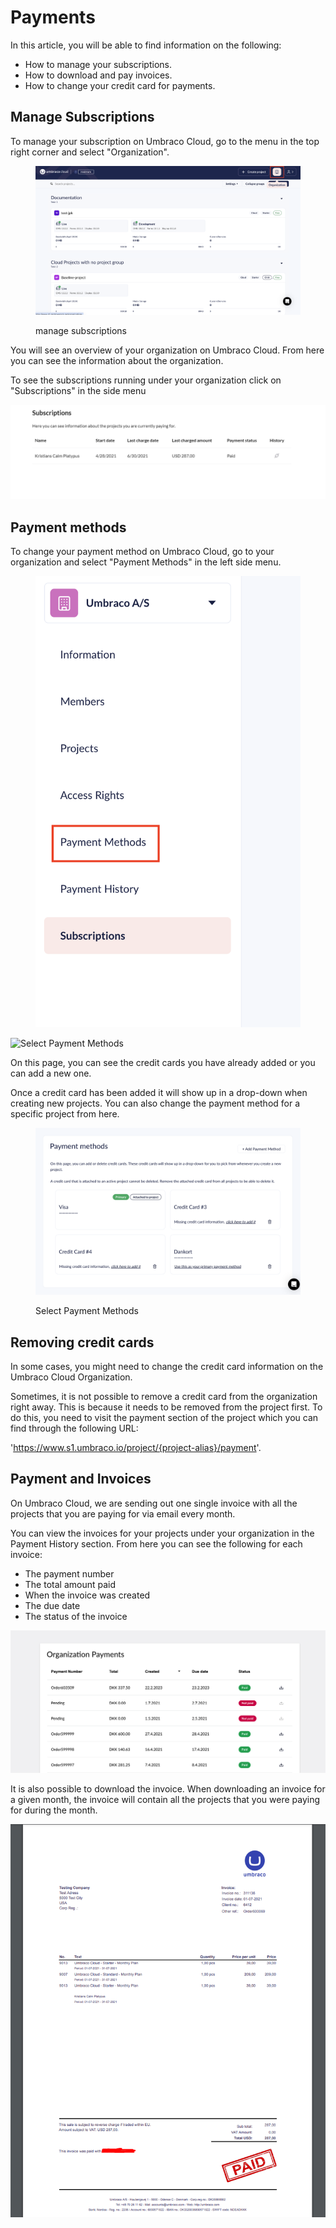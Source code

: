 # Payments

In this article, you will be able to find information on the following:

* How to manage your subscriptions.
* How to download and pay invoices.
* How to change your credit card for payments.

## Manage Subscriptions

To manage your subscription on Umbraco Cloud, go to the menu in the top right corner and select "Organization".

<figure><img src="../../.gitbook/assets/image (34).png" alt=""><figcaption><p>manage subscriptions</p></figcaption></figure>

You will see an overview of your organization on Umbraco Cloud. From here you can see the information about the organization.

To see the subscriptions running under your organization click on "Subscriptions" in the side menu

![Your subscriptions](../manage-subscriptions/images/subscriptions.png)

## Payment methods

To change your payment method on Umbraco Cloud, go to your organization and select "Payment Methods" in the left side menu.

<figure><img src="../../.gitbook/assets/image (35).png" alt=""><figcaption></figcaption></figure>

![Select Payment Methods](../manage-subscriptions/images/select\_payment.png)

On this page, you can see the credit cards you have already added or you can add a new one.

Once a credit card has been added it will show up in a drop-down when creating new projects. You can also change the payment method for a specific project from here.

<figure><img src="../../.gitbook/assets/image (37).png" alt="Select Payment Methods"><figcaption><p>Select Payment Methods</p></figcaption></figure>

## Removing credit cards

In some cases, you might need to change the credit card information on the Umbraco Cloud Organization. 

Sometimes, it is not possible to remove a credit card from the organization right away. This is because it needs to be removed from the project first. To do this, you need to visit the payment section of the project which you can find through the following URL: 

'https://www.s1.umbraco.io/project/{project-alias}/payment'. 

## Payment and Invoices

On Umbraco Cloud, we are sending out one single invoice with all the projects that you are paying for via email every month.

You can view the invoices for your projects under your organization in the Payment History section. From here you can see the following for each invoice:

* The payment number
* The total amount paid
* When the invoice was created
* The due date
* The status of the invoice

![payment history](../manage-subscriptions/images/org-payments.png)

It is also possible to download the invoice. When downloading an invoice for a given month, the invoice will contain all the projects that you were paying for during the month.

![Invoice for projects](../manage-subscriptions/images/invoice.png)
